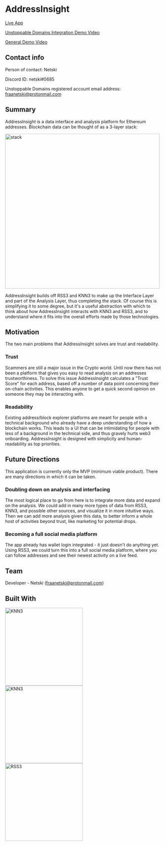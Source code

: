 # AddressInsight

[Live App](https://addressinsight.xyz)

[Unstoppable Domains Integration Demo Video](https://youtu.be/vrQf5KGZBr0)

[General Demo Video](https://youtu.be/s34663pT8oM)

## Contact info

Person of contact: Netski

Discord ID: netski#0685

Unstoppable Domains registered account email address: fraanetski@protonmail.com

## Summary

AddressInsight is a data interface and analysis platform for Ethereum addresses. Blockchain data can be thought of as a 3-layer stack:

<img width="500" alt="stack" src="https://user-images.githubusercontent.com/50059514/171098211-f523c44f-4877-4bc6-b9a3-574bde5627c0.png">

AddressInsight builds off RSS3 and KNN3 to make up the Interface Layer and part of the Analysis Layer, thus completing the stack. Of course this is simplifying it to some degree, but it's a useful abstraction with which to think about how AddressInsight interacts with KNN3 and RSS3, and to understand where it fits into the overall efforts made by those technologies.

## Motivation

The two main problems that AddressInsight solves are trust and readability.

### Trust

Scammers are still a major issue in the Crypto world. Until now there has not been a platform that gives you easy to read analysis on an addresses trustworthiness. To solve this issue AddressInsight calculates a "Trust Score" for each address, based off a number of data point concerning their on-chain activities. This enables anyone to get a quick second opinion on someone they may be interacting with.

### Readability

Existing address/block explorer platforms are meant for people with a technical background who already have a deep understanding of how a blockchain works. This leads to a UI that can be intimidating for people with less of a background in the technical side, and thus gravely hurts web3 onboarding. AddressInsight is designed with simplicity and human-readability as top priorities.

## Future Directions

This application is currently only the MVP (minimum viable product). There are many directions in which it can be taken. 

### Doubling down on analysis and interfacing

The most logical place to go from here is to integrate more data and expand on the analysis. We could add in many more types of data from RSS3, KNN3, and possible other sources, and visualize it in more intuitive ways. Then we can add more analysis given this data, to better inform a whole host of activities beyond trust, like marketing for potential drops. 

### Becoming a full social media platform

The app already has wallet login integrated - it just doesn't do anything yet. Using RSS3, we could turn this into a full social media platform, where you can follow addresses and see their newest activity on a live feed.

## Team
Developer - Netski (fraanetski@protonmail.com)


## Built With
<img width="251" alt="KNN3" src="https://user-images.githubusercontent.com/50059514/176552233-eff86155-3e44-45d3-9487-9343d50e06de.png">

<img width="251" alt="KNN3" src="https://user-images.githubusercontent.com/50059514/171091873-10ff8861-8084-470a-818c-1a50d69266a1.png">

<img width="251" alt="RSS3" src="https://user-images.githubusercontent.com/50059514/171091883-025c8753-2734-4d4e-b06f-6e1bc382c909.png">

